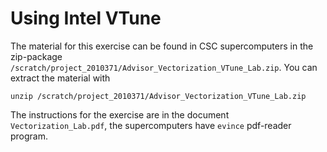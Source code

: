 # Using Intel VTune

The material for this exercise can be found in CSC supercomputers in
the zip-package `/scratch/project_2010371/Advisor_Vectorization_VTune_Lab.zip`. You
can extract the material with
```
unzip /scratch/project_2010371/Advisor_Vectorization_VTune_Lab.zip
```

The instructions for the exercise are in the document `Vectorization_Lab.pdf`,
the supercomputers have `evince` pdf-reader program.
